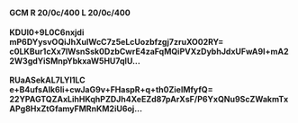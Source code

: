 #### GCM R 20/0c/400 L 20/0c/400
**KDUI0+9L0C6nxjdi**<br/>**mP6DYysvOQiJhXulWcC7z5eLcUozbfzgj7zruXO02RY=**<br/>**c0LKBur1cXx7lWsnSsk0DzbCwrE4zaFqMQiPVXzDybhJdxUFwA9I+mA22W3gdYiSMnpYbkxaW5HU7qlU...**<br/><br/>
**RUaASekAL7LYI1LC**<br/>**e+B4ufsAlk6li+cwJaG9v+FHaspR+q+th0ZielMfyfQ=**<br/>**22YPAGTQZAxLihHKqhPZDJh4XeEZd87pArXsF/P6YxQNu9ScZWakmTxAPg8HxZtGfamyFMRnKM2iU6oj...**